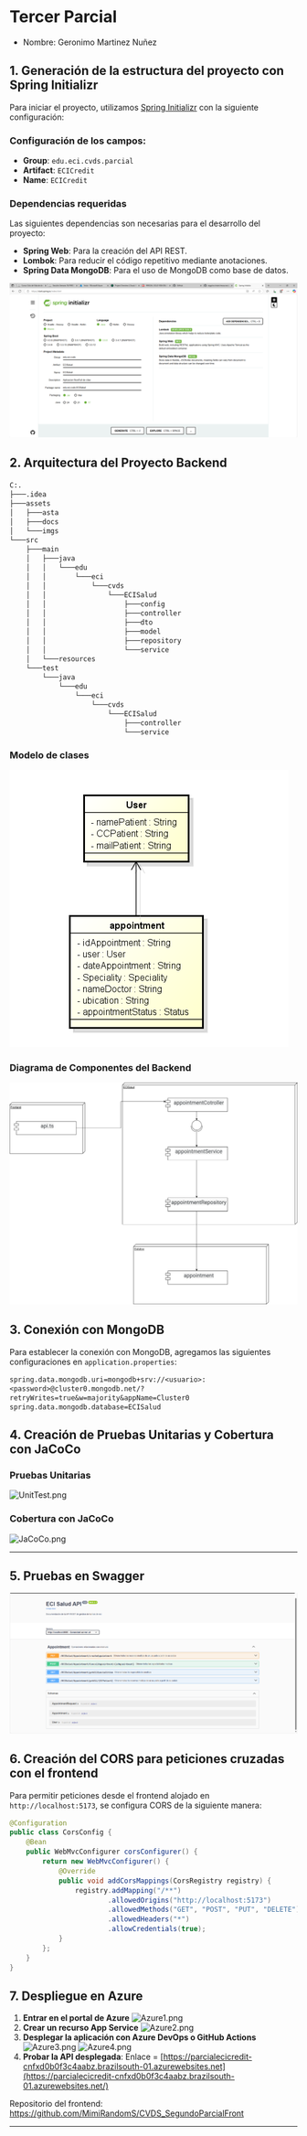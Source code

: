 # Tercer Parcial
* Nombre: Geronimo Martinez Nuñez
## 1. Generación de la estructura del proyecto con Spring Initializr

Para iniciar el proyecto, utilizamos [Spring Initializr](https://start.spring.io/) con la siguiente configuración:

### **Configuración de los campos:**
- **Group**: `edu.eci.cvds.parcial`
- **Artifact**: `ECICredit`
- **Name**: `ECICredit`

### **Dependencias requeridas**
Las siguientes dependencias son necesarias para el desarrollo del proyecto:
- **Spring Web**: Para la creación del API REST.
- **Lombok**: Para reducir el código repetitivo mediante anotaciones.
- **Spring Data MongoDB**: Para el uso de MongoDB como base de datos.

![springInitalizr.png](assets%2Fimgs%2FspringInitalizr.png)

## 2. Arquitectura del Proyecto Backend
```
C:.
├───.idea
├───assets
│   ├───asta
│   ├───docs
│   └───imgs
└───src
    ├───main
    │   ├───java
    │   │   └───edu
    │   │       └───eci
    │   │           └───cvds
    │   │               └───ECISalud
    │   │                   ├───config
    │   │                   ├───controller
    │   │                   ├───dto
    │   │                   ├───model
    │   │                   ├───repository
    │   │                   └───service
    │   └───resources
    └───test
        └───java
            └───edu
                └───eci
                    └───cvds
                        └───ECISalud
                            ├───controller
                            └───service

```
### **Modelo de clases**
![model.png](assets%2Fimgs%2Fmodel.png)
### **Diagrama de Componentes del Backend**
![Componentes.png](assets%2Fimgs%2FComponentes.png)

## 3. Conexión con MongoDB
Para establecer la conexión con MongoDB, agregamos las siguientes configuraciones en `application.properties`:

```properties
spring.data.mongodb.uri=mongodb+srv://<usuario>:<password>@cluster0.mongodb.net/?retryWrites=true&w=majority&appName=Cluster0
spring.data.mongodb.database=ECISalud
```


## 4. Creación de Pruebas Unitarias y Cobertura con JaCoCo

### **Pruebas Unitarias**
![UnitTest.png](assets%2Fimgs%2FUnitTest.png)
### **Cobertura con JaCoCo**
![JaCoCo.png](assets%2Fimgs%2FJaCoCo.png)

---

## 5. Pruebas en Swagger
![swagger.png](assets%2Fimgs%2Fswagger.png)

## 6. Creación del CORS para peticiones cruzadas con el frontend

Para permitir peticiones desde el frontend alojado en `http://localhost:5173`, se configura CORS de la siguiente manera:

```java
@Configuration
public class CorsConfig {
    @Bean
    public WebMvcConfigurer corsConfigurer() {
        return new WebMvcConfigurer() {
            @Override
            public void addCorsMappings(CorsRegistry registry) {
                registry.addMapping("/**")
                        .allowedOrigins("http://localhost:5173")
                        .allowedMethods("GET", "POST", "PUT", "DELETE")
                        .allowedHeaders("*")
                        .allowCredentials(true);
            }
        };
    }
}
```


## 7. Despliegue en Azure
1. **Entrar en el portal de Azure**
![Azure1.png](assets%2Fimgs%2FAzure1.png)
2. **Crear un recurso App Service**
![Azure2.png](assets%2Fimgs%2FAzure2.png)
3. **Desplegar la aplicación con Azure DevOps o GitHub Actions**
![Azure3.png](assets%2Fimgs%2FAzure3.png)
![Azure4.png](assets%2Fimgs%2FAzure4.png)
4. **Probar la API desplegada**: Enlace = [https://parcialecicredit-cnfxd0b0f3c4aabz.brazilsouth-01.azurewebsites.net](https://parcialecicredit-cnfxd0b0f3c4aabz.brazilsouth-01.azurewebsites.net/)

Repositorio del frontend: https://github.com/MimiRandomS/CVDS_SegundoParcialFront

---


